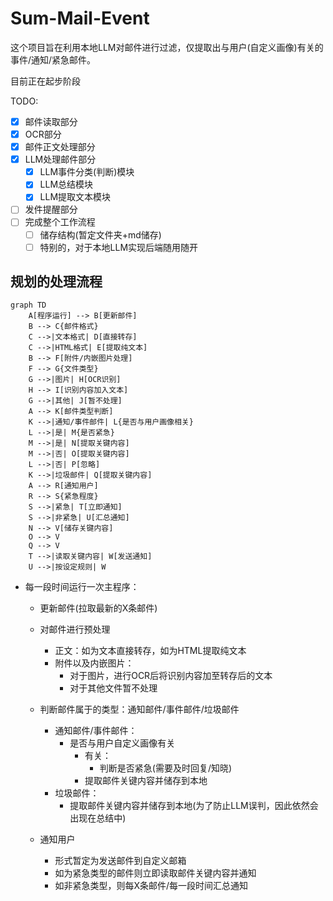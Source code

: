 # Sum-Mail-Event

这个项目旨在利用本地LLM对邮件进行过滤，仅提取出与用户(自定义画像)有关的事件/通知/紧急邮件。

目前正在起步阶段

TODO:
- [x] 邮件读取部分
- [x] OCR部分
- [x] 邮件正文处理部分
- [x] LLM处理邮件部分
    - [x] LLM事件分类(判断)模块
    - [x] LLM总结模块
    - [x] LLM提取文本模块
- [ ] 发件提醒部分
- [ ] 完成整个工作流程
    - [ ] 储存结构(暂定文件夹+md储存)
    - [ ] 特别的，对于本地LLM实现后端随用随开

## 规划的处理流程

```mermaid
graph TD
    A[程序运行] --> B[更新邮件]
    B --> C{邮件格式}
    C -->|文本格式| D[直接转存]
    C -->|HTML格式| E[提取纯文本]
    B --> F[附件/内嵌图片处理]
    F --> G{文件类型}
    G -->|图片| H[OCR识别]
    H --> I[识别内容加入文本]
    G -->|其他| J[暂不处理]
    A --> K[邮件类型判断]
    K -->|通知/事件邮件| L{是否与用户画像相关}
    L -->|是| M{是否紧急}
    M -->|是| N[提取关键内容]
    M -->|否| O[提取关键内容]
    L -->|否| P[忽略]
    K -->|垃圾邮件| Q[提取关键内容]
    A --> R[通知用户]
    R --> S{紧急程度}
    S -->|紧急| T[立即通知]
    S -->|非紧急| U[汇总通知]
    N --> V[储存关键内容]
    O --> V
    Q --> V
    T -->|读取关键内容| W[发送通知]
    U -->|按设定规则| W
```

- 每一段时间运行一次主程序：

    - 更新邮件(拉取最新的X条邮件)

    - 对邮件进行预处理
        - 正文：如为文本直接转存，如为HTML提取纯文本
        - 附件以及内嵌图片：
            - 对于图片，进行OCR后将识别内容加至转存后的文本
            - 对于其他文件暂不处理

    - 判断邮件属于的类型：通知邮件/事件邮件/垃圾邮件

        - 通知邮件/事件邮件：
            - 是否与用户自定义画像有关
                - 有关：
                    - 判断是否紧急(需要及时回复/知晓)
                - 提取邮件关键内容并储存到本地
        - 垃圾邮件：
            - 提取邮件关键内容并储存到本地(为了防止LLM误判，因此依然会出现在总结中)

    - 通知用户
        - 形式暂定为发送邮件到自定义邮箱
        - 如为紧急类型的邮件则立即读取邮件关键内容并通知
        - 如非紧急类型，则每X条邮件/每一段时间汇总通知
